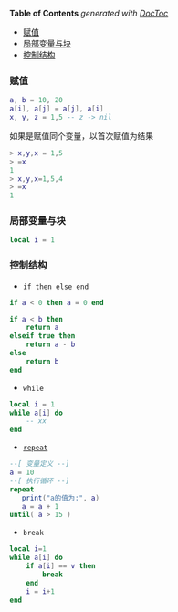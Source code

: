 <!-- START doctoc generated TOC please keep comment here to allow auto update -->
<!-- DON'T EDIT THIS SECTION, INSTEAD RE-RUN doctoc TO UPDATE -->
**Table of Contents**  *generated with [DocToc](https://github.com/thlorenz/doctoc)*

- [赋值](#%E8%B5%8B%E5%80%BC)
- [局部变量与块](#%E5%B1%80%E9%83%A8%E5%8F%98%E9%87%8F%E4%B8%8E%E5%9D%97)
- [控制结构](#%E6%8E%A7%E5%88%B6%E7%BB%93%E6%9E%84)

<!-- END doctoc generated TOC please keep comment here to allow auto update -->

### 赋值

```lua
a, b = 10, 20
a[i], a[j] = a[j], a[i]
x, y, z = 1,5 -- z -> nil
```

如果是赋值同个变量，以首次赋值为结果

```lua
> x,y,x = 1,5
> =x
1
> x,y,x=1,5,4
> =x
1
```

### 局部变量与块

```lua
local i = 1
```

### 控制结构

- `if then else end`

```lua
if a < 0 then a = 0 end

if a < b then
    return a
elseif true then
    return a - b
else 
    return b
end 
```

- `while`

```lua
local i = 1
while a[i] do
    -- xx
end 
```

- [`repeat`](https://www.runoob.com/lua/lua-repeat-until-loop.html)

```lua
--[ 变量定义 --]
a = 10
--[ 执行循环 --]
repeat
   print("a的值为:", a)
   a = a + 1
until( a > 15 )
```

- `break`

```lua
local i=1
while a[i] do
    if a[i] == v then
        break
    end
    i = i+1
end 
```